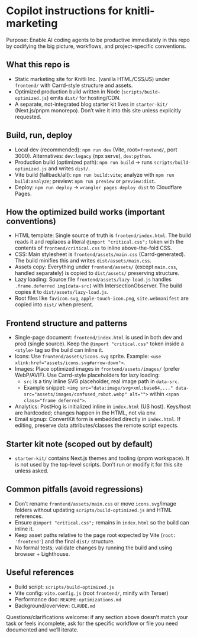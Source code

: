 # Copilot instructions for knitli-marketing

Purpose: Enable AI coding agents to be productive immediately in this repo by codifying the big picture, workflows, and project-specific conventions.

## What this repo is
- Static marketing site for Knitli Inc. (vanilla HTML/CSS/JS) under `frontend/` with Carrd-style structure and assets.
- Optimized production build written in Node (`scripts/build-optimized.js`) emits `dist/` for hosting/CDN.
- A separate, not-integrated blog starter kit lives in `starter-kit/` (Next.js/pnpm monorepo). Don’t wire it into this site unless explicitly requested.

## Build, run, deploy
- Local dev (recommended): `npm run dev` (Vite, root=`frontend/`, port 3000). Alternatives: `dev:legacy` (npx serve), `dev:python`.
- Production build (optimized path): `npm run build` → runs `scripts/build-optimized.js` and writes `dist/`.
- Vite build (fallback/alt): `npm run build:vite`; analyze with `npm run build:analyze`; preview: `npm run preview` or `preview:dist`.
- Deploy: `npm run deploy` → `wrangler pages deploy dist` to Cloudflare Pages.

## How the optimized build works (important conventions)
- HTML template: Single source of truth is `frontend/index.html`. The build reads it and replaces a literal `@import "critical.css";` token with the contents of `frontend/critical.css` to inline above-the-fold CSS.
- CSS: Main stylesheet is `frontend/assets/main.css` (Carrd-generated). The build minifies this and writes `dist/assets/main.css`.
- Assets copy: Everything under `frontend/assets/` (except `main.css`, handled separately) is copied to `dist/assets/` preserving structure.
- Lazy loading: Source file `frontend/assets/lazy-load.js` handles `.frame.deferred img[data-src]` with IntersectionObserver. The build copies it to `dist/assets/lazy-load.js`.
- Root files like `favicon.svg`, `apple-touch-icon.png`, `site.webmanifest` are copied into `dist/` when present.

## Frontend structure and patterns
- Single-page document: `frontend/index.html` is used in both dev and prod (single source). Keep the `@import "critical.css"` token inside a `<style>` tag so the build can inline it.
- Icons: Use `frontend/assets/icons.svg` sprite. Example: `<use xlink:href="assets/icons.svg#arrow-down">`.
- Images: Place optimized images in `frontend/assets/images/` (prefer WebP/AVIF). Use Carrd-style placeholders for lazy loading:
  - `src` is a tiny inline SVG placeholder, real image path in `data-src`.
  - Example snippet: `<img src="data:image/svg+xml;base64,..." data-src="assets/images/confused_robot.webp" alt="">` within `<span class="frame deferred">`.
- Analytics: PostHog is initialized inline in `index.html` (US host). Keys/host are hardcoded; changes happen in the HTML, not via env.
- Email signup: ConvertKit form is embedded directly in `index.html`. If editing, preserve data attributes/classes the remote script expects.

## Starter kit note (scoped out by default)
- `starter-kit/` contains Next.js themes and tooling (pnpm workspace). It is not used by the top-level scripts. Don’t run or modify it for this site unless asked.

## Common pitfalls (avoid regressions)
- Don’t rename `frontend/assets/main.css` or move `icons.svg`/image folders without updating `scripts/build-optimized.js` and HTML references.
- Ensure `@import "critical.css";` remains in `index.html` so the build can inline it.
- Keep asset paths relative to the page root expected by Vite (`root: 'frontend'`) and the final `dist/` structure.
- No formal tests; validate changes by running the build and using browser + Lighthouse.

## Useful references
- Build script: `scripts/build-optimized.js`
- Vite config: `vite.config.js` (root `frontend/`, minify with Terser)
- Performance doc: `README-optimizations.md`
- Background/overview: `CLAUDE.md`

Questions/clarifications welcome: if any section above doesn’t match your task or feels incomplete, ask for the specific workflow or file you need documented and we’ll iterate.
